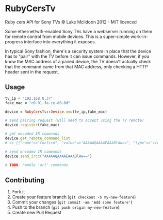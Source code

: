 # RubyCersTv

Ruby cers API for Sony TVs
© Luke Mcildoon 2012 - MIT licenced

Some ethernet/wifi-enabled Sony TVs have a webserver running on them for remote control from mobile devices. This is a super-simple work-in-progress interface into everything it exposes.

In typical Sony fashion, there's a security system in place that the device has to "pair" with the TV before it can issue commands. However, if you know the MAC address of a paired device, the TV doesn't actually check that the command came from that MAC address, only checking a HTTP header sent in the request.


## Usage

```ruby
tv_ip = "192.168.0.37"
fake_mac = "c0-01-fa-ce-d0-0d"

device = RubyCersTv::Device.new(tv_ip,fake_mac)

# send pairing request (will need to accept using the TV remote)
device.register(fake_mac)

# get encoded IR commands
device.get_remote_command_list
# => [{"name"=>"Confirm", "value"=>"AAAAAQAAAAEAAABlAw==", "type"=>"ircc"}, ... ]

# send encoded IR commands
device.send_ircc("AAAAAQAAAAEAAABlAw==")

# TODO: handle 'url' commands
```

## Contributing

1. Fork it
2. Create your feature branch (`git checkout -b my-new-feature`)
3. Commit your changes (`git commit -am 'Add some feature'`)
4. Push to the branch (`git push origin my-new-feature`)
5. Create new Pull Request

